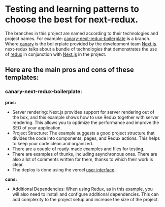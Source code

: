 # **Testing and learning patterns to choose the best for next-redux.**

The branches in this project are named according to their technologies and project names.
For example: [canary-next-redux-boilerplate](https://github.com/levil664/choosing-best-boilerplate/tree/canary-next-redux-boilerplate) is a branch.
Where [canary](https://github.com/vercel/next.js/tree/canary) is the boilerplate provided by the development team [Next.js](https://github.com/vercel/next.js).
next-redux talks about a bundle of technologies that demonstrates the use of [redux](https://github.com/reduxjs) in conjunction with [Next.js](https://github.com/vercel/next.js) in the project.

## Here are the main pros and cons of these templates:

### canary-next-redux-boilerplate:
**pros:**
- Server rendering: Next.js provides support for server rendering out of the box, and this example shows how to use Redux together with server rendering. This allows you to optimize the performance and improve the SEO of your application.
- Project Structure: The example suggests a good project structure that divides the code into components, pages, and Redux actions. This helps to keep your code clean and organized.
- There are a couple of ready-made examples and files for testing.
- There are examples of thunks, including asynchronous ones.  There are also a lot of comments written for them, thanks to which their work is clear.
- The deploy is done using the vercel [user interface](https://vercel.com/new/clone?repository-url=https://github.com/vercel/next.js/tree/canary/examples/with-redux&project-name=with-redux&repository-name=with-redux).

**cons:**
- Additional Dependencies: When using Redux, as in this example, you will also need to install and configure additional dependencies. This can add complexity to the project setup and increase the size of the project.
